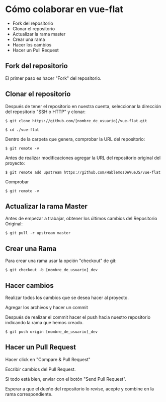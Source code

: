 # Cómo colaborar en vue-flat

*   Fork del repositorio
*   Clonar el repositorio
*   Actualizar la rama master
*   Crear una rama
*   Hacer los cambios
*   Hacer un Pull Request

## Fork del repositorio

El primer paso es hacer "Fork" del repositorio.

## Clonar el repositorio

Después de tener el repositorio en nuestra cuenta, seleccionar la dirección del repositorio "SSH o HTTP" y clonar:

`$ git clone https://github.com/[nombre_de_usuario]/vue-flat.git`

`$ cd ./vue-flat`

Dentro de la carpeta que genera, comprobar la URL del repositorio:

`$ git remote -v`

Antes de realizar modificaciones agregar la URL del repositorio original del proyecto:

`$ git remote add upstream https://github.com/HablemosDeVueJS/vue-flat`

Comprobar

`$ git remote -v`

## Actualizar la rama Master

Antes de empezar a trabajar, obtener los últimos cambios del Repositorio Original:

`$ git pull -r upstream master`

## Crear una Rama

Para crear una rama usar la opción "checkout" de git:

`$ git checkout -b [nombre_de_usuario]_dev`

## Hacer cambios

Realizar todos los cambios que se desea hacer al proyecto.

Agregar los archivos y hacer un commit

Después de realizar el commit hacer el push hacia nuestro repositorio indicando la rama que hemos creado.

`$ git push origin [nombre_de_usuario]_dev`

## Hacer un Pull Request

Hacer click en "Compare & Pull Request"

Escribir cambios del Pull Request.

Si todo está bien, enviar con el botón "Send Pull Request".

Esperar a que el dueño del repositorio lo revise, acepte y combine en la rama correspondiente.